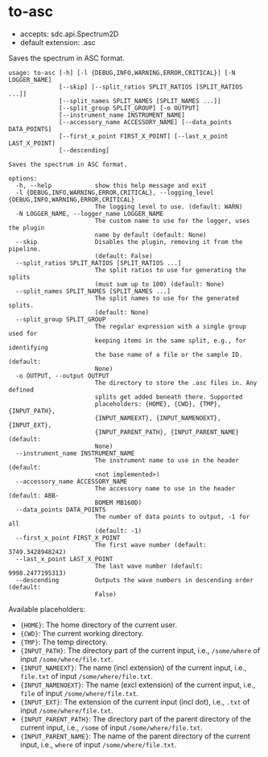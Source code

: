 # to-asc

* accepts: sdc.api.Spectrum2D
* default extension: .asc

Saves the spectrum in ASC format.

```
usage: to-asc [-h] [-l {DEBUG,INFO,WARNING,ERROR,CRITICAL}] [-N LOGGER_NAME]
              [--skip] [--split_ratios SPLIT_RATIOS [SPLIT_RATIOS ...]]
              [--split_names SPLIT_NAMES [SPLIT_NAMES ...]]
              [--split_group SPLIT_GROUP] [-o OUTPUT]
              [--instrument_name INSTRUMENT_NAME]
              [--accessory_name ACCESSORY_NAME] [--data_points DATA_POINTS]
              [--first_x_point FIRST_X_POINT] [--last_x_point LAST_X_POINT]
              [--descending]

Saves the spectrum in ASC format.

options:
  -h, --help            show this help message and exit
  -l {DEBUG,INFO,WARNING,ERROR,CRITICAL}, --logging_level {DEBUG,INFO,WARNING,ERROR,CRITICAL}
                        The logging level to use. (default: WARN)
  -N LOGGER_NAME, --logger_name LOGGER_NAME
                        The custom name to use for the logger, uses the plugin
                        name by default (default: None)
  --skip                Disables the plugin, removing it from the pipeline.
                        (default: False)
  --split_ratios SPLIT_RATIOS [SPLIT_RATIOS ...]
                        The split ratios to use for generating the splits
                        (must sum up to 100) (default: None)
  --split_names SPLIT_NAMES [SPLIT_NAMES ...]
                        The split names to use for the generated splits.
                        (default: None)
  --split_group SPLIT_GROUP
                        The regular expression with a single group used for
                        keeping items in the same split, e.g., for identifying
                        the base name of a file or the sample ID. (default:
                        None)
  -o OUTPUT, --output OUTPUT
                        The directory to store the .asc files in. Any defined
                        splits get added beneath there. Supported
                        placeholders: {HOME}, {CWD}, {TMP}, {INPUT_PATH},
                        {INPUT_NAMEEXT}, {INPUT_NAMENOEXT}, {INPUT_EXT},
                        {INPUT_PARENT_PATH}, {INPUT_PARENT_NAME} (default:
                        None)
  --instrument_name INSTRUMENT_NAME
                        The instrument name to use in the header (default:
                        <not implemented>)
  --accessory_name ACCESSORY_NAME
                        The accessory name to use in the header (default: ABB-
                        BOMEM MB160D)
  --data_points DATA_POINTS
                        The number of data points to output, -1 for all
                        (default: -1)
  --first_x_point FIRST_X_POINT
                        The first wave number (default: 3749.3428948242)
  --last_x_point LAST_X_POINT
                        The last wave number (default: 9998.2477195313)
  --descending          Outputs the wave numbers in descending order (default:
                        False)
```

Available placeholders:

* `{HOME}`: The home directory of the current user.
* `{CWD}`: The current working directory.
* `{TMP}`: The temp directory.
* `{INPUT_PATH}`: The directory part of the current input, i.e., `/some/where` of input `/some/where/file.txt`.
* `{INPUT_NAMEEXT}`: The name (incl extension) of the current input, i.e., `file.txt` of input `/some/where/file.txt`.
* `{INPUT_NAMENOEXT}`: The name (excl extension) of the current input, i.e., `file` of input `/some/where/file.txt`.
* `{INPUT_EXT}`: The extension of the current input (incl dot), i.e., `.txt` of input `/some/where/file.txt`.
* `{INPUT_PARENT_PATH}`: The directory part of the parent directory of the current input, i.e., `/some` of input `/some/where/file.txt`.
* `{INPUT_PARENT_NAME}`: The name of the parent directory of the current input, i.e., `where` of input `/some/where/file.txt`.
